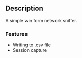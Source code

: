 ## Description
A simple win form network sniffer. 
### Features
- Writing to .csv file
- Session capture
